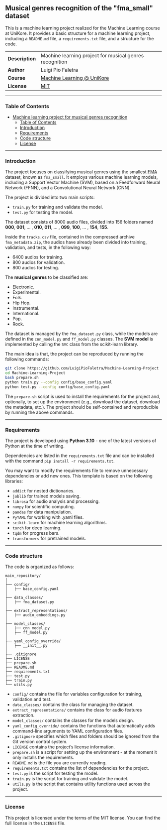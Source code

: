 ## Musical genres recognition of the "fma_small" dataset

This is a machine learning project realized for the Machine Learning course at UniKore. It provides a basic structure for a machine learning project, including a `README.md` file, a `requirements.txt` file, and a structure for the code.

| | |
| --- | --- |
| **Description** | Machine learning project for musical genres recognition |
| **Author** | Luigi Pio Faletra |
| **Course** | [Machine Learning @ UniKore](https://unikore.it) |
| **License** | [MIT](https://opensource.org/licenses/MIT) |

---

### Table of Contents

- [Machine learning project for musical genres recognition](#musical-genres-recognition-of-the-fma_small-dataset)
  - [Table of Contents](#table-of-contents)
  - [Introduction](#introduction)
  - [Requirements](#requirements)
  - [Code structure](#code-structure)
  - [License](#license)

---

### Introduction

The project focuses on classifying musical genres using the smallest [FMA](https://github.com/mdeff/fma) dataset, known as `fma_small`. It employs various machine learning models, including a Support Vector Machine (SVM), based on a Feedforward Neural Network (FFNN), and a Convolutional Neural Network (CNN).

The project is divided into two main scripts:
- `train.py` for training and validate the model.
- `test.py` for testing the model.

The dataset consists of 8000 audio files, divided into 156 folders named **000**, **001**, ... , **010**, **011**, ... , **099**, **100**, ... , **154**, **155**.

Inside the `tracks.csv` file, contained in the compressed archive `fma_metadata.zip`, the audios have already been divided into training, validation, and tests, in the following way:
- 6400 audios for training.
- 800 audios for validation.
- 800 audios for testing.

The **musical genres** to be classified are:
- Electronic.
- Experimental.
- Folk.
- Hip Hop.
- Instrumental.
- International.
- Pop.
- Rock.

The dataset is managed by the `fma_dataset.py` class, while the models are defined in the `cnn_model.py` and `ff_model.py` classes. The **SVM model** is implemented by calling the `SVC` class from the scikit-learn library.

The main idea is that, the project can be reproduced by running the following commands:

```bash
git clone https://github.com/LuigiPioFaletra/Machine-Learning-Project
cd Machine-Learning-Project
bash prepare.sh
python train.py --config config/base_config.yaml
python test.py --config config/base_config.yaml
```

The `prepare.sh` script is used to install the requirements for the project and, optionally, to set up the environment (e.g., download the dataset, download the metadata, etc.). The project should be self-contained and reproducible by running the above commands.

---

### Requirements

The project is developed using **Python 3.10** - one of the latest versions of Python at the time of writing.

Dependencies are listed in the `requirements.txt` file and can be installed with the command `pip install -r requirements.txt`.

You may want to modify the requirements file to remove unnecessary dependencies or add new ones. This template is based on the following libraries:
- `addict` for nested dictionaries.
- `joblib` for trained models saving.
- `librosa` for audio analysis and processing.
- `numpy` for scientific computing.
- `pandas` for data manipulation.
- `PyYAML` for working with .yaml files.
- `scikit-learn` for machine learning algorithms.
- `torch` for deep learning.
- `tqdm` for progress bars.
- `transformers` for pretrained models.

---

### Code structure

The code is organized as follows:

```
main_repository/
│
├── config/
│   ├── base_config.yaml
│
├── data_classes/
│   ├── fma_dataset.py
│
├── extract_representations/
│   ├── audio_embeddings.py
│
├── model_classes/
│   ├── cnn_model.py
│   ├── ff_model.py
│
├── yaml_config_override/
│   ├── __init__.py
│
├── .gitignore
├── LICENSE
├── prepare.sh
├── README.md
├── requirements.txt
├── test.py
├── train.py
└── utils.py
```

- `config/` contains the file for variables configuration for training, validation and test.
- `data_classes/` contains the class for managing the dataset.
- `extract_representations/` contains the class for audio features extraction.
- `model_classes/` contains the classes for the models design.
- `yaml_config_override/` contains the functions that automatically adds command-line arguments to YAML configuration files.
- `.gitignore` specifies which files and folders should be ignored from the Git version control system.
- `LICENSE` contains the project’s license information.
- `prepare.sh` is a script for setting up the environment - at the moment it only installs the requirements.
- `README.md` is the file you are currently reading.
- `requirements.txt` contains the list of dependencies for the project.
- `test.py` is the script for testing the model.
- `train.py` is the script for training and validate the model.
- `utils.py` is the script that contains utility functions used across the project.

---

### License

This project is licensed under the terms of the MIT license. You can find the full license in the `LICENSE` file.
